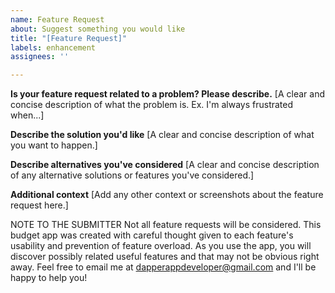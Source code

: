 ```yaml
---
name: Feature Request
about: Suggest something you would like
title: "[Feature Request]"
labels: enhancement
assignees: ''

---
```


**Is your feature request related to a problem? Please describe.**
[A clear and concise description of what the problem is. Ex. I'm always frustrated when...]

**Describe the solution you'd like**
[A clear and concise description of what you want to happen.]

**Describe alternatives you've considered**
[A clear and concise description of any alternative solutions or features you've considered.]

**Additional context**
[Add any other context or screenshots about the feature request here.]

NOTE TO THE SUBMITTER
Not all feature requests will be considered. This budget app was created with careful thought given to each feature's usability and prevention of feature overload. As you use the app, you will discover possibly related useful features and that may not be obvious right away. 
Feel free to email me at dapperappdeveloper@gmail.com and I'll be happy to help you!
